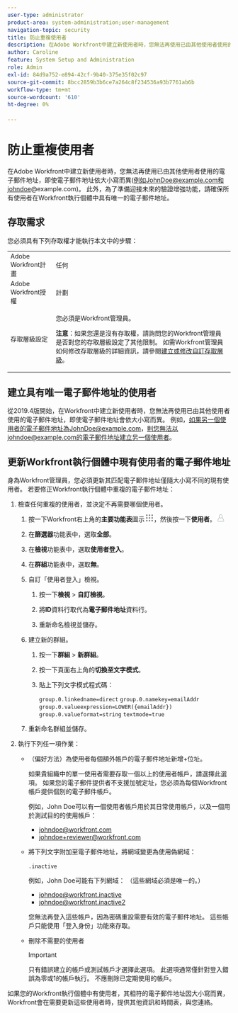 ```yaml
---
user-type: administrator
product-area: system-administration;user-management
navigation-topic: security
title: 防止重複使用者
description: 在Adobe Workfront中建立新使用者時，您無法再使用已由其他使用者使用的電子郵件地址，即使電子郵件地址依大小寫而異(例如JohnDoe@example.com和johndoe@example.com)。 此外，為了準備迎接未來的驗證增強功能，請確保所有使用者在Workfront執行個體中具有唯一的電子郵件地址。
author: Caroline
feature: System Setup and Administration
role: Admin
exl-id: 84d9a752-e894-42cf-9b40-375e35f02c97
source-git-commit: 8bcc2859b3b6ce7a264c8f234536a93b7761ab6b
workflow-type: tm+mt
source-wordcount: '610'
ht-degree: 0%

---
```


# 防止重複使用者

在Adobe Workfront中建立新使用者時，您無法再使用已由其他使用者使用的電子郵件地址，即使電子郵件地址依大小寫而異(例如JohnDoe@example.com和johndoe@example.com)。 此外，為了準備迎接未來的驗證增強功能，請確保所有使用者在Workfront執行個體中具有唯一的電子郵件地址。

## 存取需求

您必須具有下列存取權才能執行本文中的步驟：

<table style="table-layout:auto"> 
 <col> 
 <col> 
 <tbody> 
  <tr> 
   <td role="rowheader">Adobe Workfront計畫</td> 
   <td>任何</td> 
  </tr> 
  <tr> 
   <td role="rowheader">Adobe Workfront授權</td> 
   <td>計劃</td> 
  </tr> 
  <tr> 
   <td role="rowheader">存取層級設定</td> 
   <td> <p>您必須是Workfront管理員。</p> <p><b>注意</b>：如果您還是沒有存取權，請詢問您的Workfront管理員是否對您的存取層級設定了其他限制。 如需Workfront管理員如何修改存取層級的詳細資訊，請參閱<a href="../../../administration-and-setup/add-users/configure-and-grant-access/create-modify-access-levels.md" class="MCXref xref">建立或修改自訂存取層級</a>。</p> </td> 
  </tr> 
 </tbody> 
</table>

## 建立具有唯一電子郵件地址的使用者

從2019.4版開始，在Workfront中建立新使用者時，您無法再使用已由其他使用者使用的電子郵件地址，即使電子郵件地址會依大小寫而異。 例如，如果另一個使用者的電子郵件地址為JohnDoe@example.com，則您無法以johndoe@example.com的電子郵件地址建立另一個使用者。

## 更新Workfront執行個體中現有使用者的電子郵件地址

身為Workfront管理員，您必須更新其匹配電子郵件地址僅隨大小寫不同的現有使用者。
若要修正Workfront執行個體中重複的電子郵件地址：

1. 檢查任何重複的使用者，並決定不再需要哪個使用者。

   1. 按一下Workfront右上角的&#x200B;**主要功能表**&#x200B;圖示![](assets/main-menu-icon.png)，然後按一下&#x200B;**使用者**。![](assets/users-icon-in-main-menu.png)

   1. 在&#x200B;**篩選器**&#x200B;功能表中，選取&#x200B;**全部**。

   1. 在&#x200B;**檢視**&#x200B;功能表中，選取&#x200B;**使用者登入**。

   1. 在&#x200B;**群組**&#x200B;功能表中，選取&#x200B;**無**。

   1. 自訂「使用者登入」檢視。

      1. 按一下&#x200B;**檢視** > **自訂檢視**。

      1. 將&#x200B;**ID**&#x200B;資料行取代為&#x200B;**電子郵件地址**&#x200B;資料行。

      1. 重新命名檢視並儲存。

   1. 建立新的群組。

      1. 按一下&#x200B;**群組** > **新群組**。

      1. 按一下頁面右上角的&#x200B;**切換至文字模式**。
      1. 貼上下列文字模式程式碼：

         `group.0.linkedname=direct`
         `group.0.namekey=emailAddr`
         `group.0.valueexpression=LOWER({emailAddr})`
         `group.0.valueformat=string`
         `textmode=true`

   1. 重新命名群組並儲存。

1. 執行下列任一項作業：

   * （偏好方法）為使用者每個額外帳戶的電子郵件地址新增+位址。

     如果貴組織中的單一使用者需要存取一個以上的使用者帳戶，請選擇此選項。 如果您的電子郵件提供者不支援加號定址，您必須為每個Workfront帳戶提供個別的電子郵件帳戶。

     例如，John Doe可以有一個使用者帳戶用於其日常使用帳戶，以及一個用於測試目的的使用帳戶：

      * johndoe@workfront.com
      * johndoe+reviewer@workfront.com

   * 將下列文字附加至電子郵件地址，將網域變更為使用偽網域：

     `.inactive`

     例如，John Doe可能有下列網域： （這些網域必須是唯一的。）

      * johndoe@workfront.inactive
      * johndoe@workfront.inactive2

     您無法再登入這些帳戶，因為密碼重設需要有效的電子郵件地址。 這些帳戶只能使用「登入身份」功能來存取。

   * 刪除不需要的使用者

     >[!IMPORTANT]
     >
     >只有錯誤建立的帳戶或測試帳戶才選擇此選項。 此選項通常僅針對登入錯誤為零或1的帳戶執行。 不應刪除已定期使用的帳戶。

如果您的Workfront執行個體中有使用者，其相符的電子郵件地址因大小寫而異，Workfront會在需要更新這些使用者時，提供其他資訊和時間表，與您連絡。
